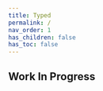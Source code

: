 ```yaml
---
title: Typed
permalink: /
nav_order: 1
has_children: false
has_toc: false
---
```


## Work In Progress
